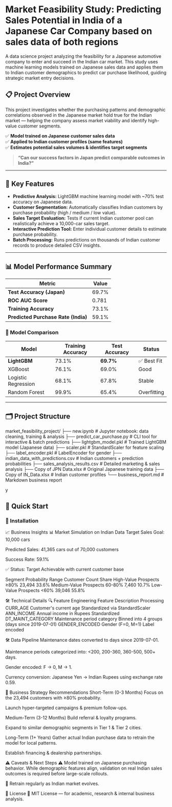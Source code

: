 # Market Feasibility Study: Predicting Sales Potential in India of a Japanese Car Company based on sales data of both regions
A data science project analyzing the feasibility for a Japanese automotive company to enter and succeed in the Indian car market.
This study uses machine learning models trained on Japanese sales data and applies them to Indian customer demographics to predict car purchase likelihood, guiding strategic market entry decisions.


## 📋 Project Overview

This project investigates whether the purchasing patterns and demographic correlations observed in the Japanese market hold true for the Indian market — helping the company assess market viability and identify high-value customer segments.

✅ **Model trained on Japanese customer sales data**  
✅ **Applied to Indian customer profiles (same features)**  
✅ **Estimates potential sales volumes & identifies target segments**

> **“Can our success factors in Japan predict comparable outcomes in India?”**

---

## 🎯 Key Features

- **Predictive Analysis:** LightGBM machine learning model with ~70% test accuracy on Japanese data.
- **Customer Segmentation:** Automatically classifies Indian customers by purchase probability (high / medium / low value).
- **Sales Target Evaluation:** Tests if current Indian customer pool can realistically achieve a 10,000-car sales target.
- **Interactive Prediction Tool:** Enter individual customer details to estimate purchase probability.
- **Batch Processing:** Runs predictions on thousands of Indian customer records to produce detailed CSV insights.

---

## 📊 Model Performance Summary

| Metric                         | Value   |
|--------------------------------|---------|
| **Test Accuracy (Japan)**      | 69.7%   |
| **ROC AUC Score**              | 0.781   |
| **Training Accuracy**          | 73.1%   |
| **Predicted Purchase Rate (India)** | 59.1% |

### 🥇 Model Comparison

| Model              | Training Accuracy | Test Accuracy | Status       |
|--------------------|-------------------|---------------|--------------|
| **LightGBM**       | 73.1%             | **69.7%**     | ✅ Best Fit  |
| XGBoost            | 76.1%             | 69.0%         | Good         |
| Logistic Regression| 68.1%             | 67.8%         | Stable       |
| Random Forest      | 99.9%             | 65.4%         | Overfitting  |

---

## 🗂️ Project Structure

market_feasibility_project/
├── new.ipynb # Jupyter notebook: data cleaning, training & analysis
├── predict_car_purchase.py # CLI tool for interactive & batch predictions
├── lightgbm_model.pkl # Trained LightGBM model (Japanese data)
├── scaler.pkl # StandardScaler for feature scaling
├── label_encoder.pkl # LabelEncoder for gender
├── indian_data_with_predictions.csv # Indian customers + prediction probabilities
├── sales_analysis_results.csv # Detailed marketing & sales analysis
├── Copy of JPN Data.xlsx # Original Japanese training data
├── Copy of IN_Data.xlsx # Indian customer profiles
└── business_report.md # Markdown business report

y

## 🚀 Quick Start

### 🔗 Installation

📈 Business Insights
📊 Market Simulation on Indian Data
Target Sales Goal: 10,000 cars

Predicted Sales: 41,365 cars out of 70,000 customers

Success Rate: 59.1%

✅ Status: Target Achievable with current customer base

Segment	Probability Range	Customer Count	Share
High-Value Prospects	≥80%	23,494	33.6%
Medium-Value Prospects	60-80%	7,460	10.7%
Low-Value Prospects	<60%	39,046	55.8%

🛠 Technical Details
🔍 Feature Engineering
Feature	Description	Processing
CURR_AGE	Customer's current age	Standardized via StandardScaler
ANN_INCOME	Annual income in Rupees	Standardized
DT_MAINT_CATEGORY	Maintenance period category	Binned into 4 groups (days since 2019-07-01)
GENDER_ENCODED	Gender (F=0, M=1)	Label encoded

🛠 Data Pipeline
Maintenance dates converted to days since 2019-07-01.

Maintenance periods categorized into: <200, 200-360, 360-500, 500+ days.

Gender encoded: F → 0, M → 1.

Currency conversion: Japanese Yen → Indian Rupees using exchange rate 0.59.

💼 Business Strategy Recommendations
Short-Term (0-3 Months)
Focus on the 23,494 customers with ≥80% probability.

Launch hyper-targeted campaigns & premium follow-ups.

Medium-Term (3-12 Months)
Build referral & loyalty programs.

Expand to similar demographic segments in Tier 1 & Tier 2 cities.

Long-Term (1+ Years)
Gather actual Indian purchase data to retrain the model for local patterns.

Establish financing & dealership partnerships.

⚠️ Caveats & Next Steps
⚠ Model trained on Japanese purchasing behavior.
While demographic features align, validation on real Indian sales outcomes is required before large-scale rollouts.

🔄 Retrain regularly as Indian market evolves.

📝 License
📜 MIT License — for academic, research & internal business analysis.

